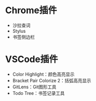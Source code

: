 # Chrome插件
- 沙拉查词
- Stylus
- 书签侧边栏

# VSCode插件
- Color Highlight：颜色高亮显示
- Bracket Pair Colorize 2：括弧高亮显示
- GitLens：Git图形工具
- Todo Tree：书签记录工具
